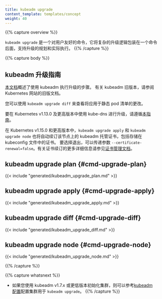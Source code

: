 ```yaml
---
title: kubeadm upgrade
content_template: templates/concept
weight: 40
---
```

<!-- ---
reviewers:
- mikedanese
- luxas
- jbeda
title: kubeadm upgrade
content_template: templates/concept
weight: 40
--- -->

{{% capture overview %}}
<!--
`kubeadm upgrade` is a user-friendly command that wraps complex upgrading logic
behind one command, with support for both planning an upgrade and actually performing it. -->
`kubeadm upgrade` 是一个对用户友好的命令，它将复杂的升级逻辑包装在一个命令后面，支持升级的规划和实际执行。
{{% /capture %}}

{{% capture body %}}

<!--
## kubeadm upgrade guidance
-->
## kubeadm 升级指南

<!--
The steps for performing a upgrade using kubeadm are outlined in [this document](/docs/tasks/administer-cluster/kubeadm/kubeadm-upgrade/).
For older versions of kubeadm, please refer to older documentation sets of the Kubernetes website.
-->
[本文档](/docs/tasks/administer-cluster/kubeadm/kubeadm-upgrade/)概述了使用 kubeadm 执行升级的步骤。
有关 kubeadm 旧版本，请参阅 Kubernetes 网站的旧版文档。

<!--
You can use `kubeadm upgrade diff` to see the changes that would be applied to static pod manifests.
-->
您可以使用 `kubeadm upgrade diff` 来查看将应用于静态 pod 清单的更改。

<!--
To use kube-dns with upgrades in Kubernetes v1.13.0 and later please follow [this guide](/docs/reference/setup-tools/kubeadm/kubeadm-init-phase/#cmd-phase-addon).
-->
要在 Kubernetes v1.13.0 及更高版本中使用 kube-dns 进行升级，请遵循[本指南](/docs/reference/setup-tools/kubeadm/kubeadm-init-phase/#cmd-phase-addon)。

<!--
In Kubernetes v1.15.0 and later, `kubeadm upgrade apply` and `kubeadm upgrade node` will also
automatically renew the kubeadm managed certificates on this node, including those stored in kubeconfig files.
To opt-out, it is possible to pass the flag `--certificate-renewal=false`. For more details about certificate
renewal see the [certificate management documentation](/docs/tasks/administer-cluster/kubeadm/kubeadm-certs).
-->
在 Kubernetes v1.15.0 和更高版本中，`kubeadm upgrade apply` 和 `kubeadm upgrade node` 也将自动续订该节点上的 kubeadm 托管证书，包括存储在 kubeconfig 文件中的证书。
要选择退出，可以传递参数 `--certificate-renewal=false`。有关证书续订的更多详细信息请参见[证书管理文档](/docs/tasks/administer-cluster/kubeadm/kubeadm-certs)。


## kubeadm upgrade plan {#cmd-upgrade-plan}
{{< include "generated/kubeadm_upgrade_plan.md" >}}

## kubeadm upgrade apply  {#cmd-upgrade-apply}
{{< include "generated/kubeadm_upgrade_apply.md" >}}

## kubeadm upgrade diff {#cmd-upgrade-diff}
{{< include "generated/kubeadm_upgrade_diff.md" >}}

## kubeadm upgrade node {#cmd-upgrade-node}
{{< include "generated/kubeadm_upgrade_node.md" >}}

{{% /capture %}}

{{% capture whatsnext %}}
<!--
* [kubeadm config](/docs/reference/setup-tools/kubeadm/kubeadm-config/) if you initialized your cluster using kubeadm v1.7.x or lower, to configure your cluster for `kubeadm upgrade` -->
* 如果您使用 kubeadm v1.7.x 或更低版本初始化集群，则可以参考[kubeadm 配置](/docs/reference/setup-tools/kubeadm/kubeadm-config/)配置集群用于 `kubeadm upgrade`。
{{% /capture %}}
